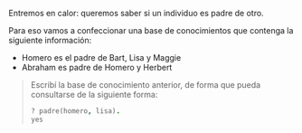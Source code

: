 Entremos en calor: queremos saber si un individuo es padre de otro.

Para eso vamos a confeccionar una base de conocimientos que contenga la siguiente información: 

* Homero es el padre de Bart, Lisa y Maggie
* Abraham es padre de Homero y Herbert

> Escribí la base de conocimiento anterior, de forma que pueda consultarse de la siguiente forma:
>
> ```prolog
> ? padre(homero, lisa).
> yes
> ```